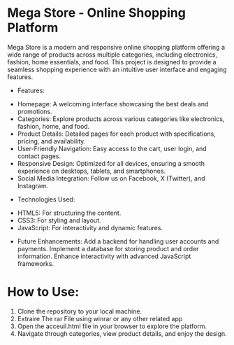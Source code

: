 # Mega Store - Online Shopping Platform
Mega Store is a modern and responsive online shopping platform offering a wide range of products across multiple categories, including electronics, fashion, home essentials, and food. This project is designed to provide a seamless shopping experience with an intuitive user interface and engaging features.

* Features:
- Homepage: A welcoming interface showcasing the best deals and promotions.
- Categories: Explore products across various categories like electronics, fashion, home, and food.
- Product Details: Detailed pages for each product with specifications, pricing, and availability.
- User-Friendly Navigation: Easy access to the cart, user login, and contact pages.
- Responsive Design: Optimized for all devices, ensuring a smooth experience on desktops, tablets, and smartphones.
- Social Media Integration: Follow us on Facebook, X (Twitter), and Instagram.
* Technologies Used:
- HTML5: For structuring the content.
- CSS3: For styling and layout.
- JavaScript: For interactivity and dynamic features.
* Future Enhancements:
Add a backend for handling user accounts and payments.
Implement a database for storing product and order information.
Enhance interactivity with advanced JavaScript frameworks.

# How to Use:
1) Clone the repository to your local machine.
2) Extraire The rar File using winrar or any other related app
3) Open the acceuil.html file in your browser to explore the platform.
4) Navigate through categories, view product details, and enjoy the design.

